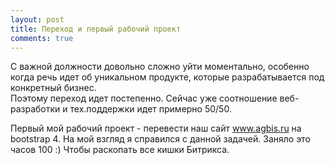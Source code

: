 ```yaml
---
layout: post
title: Переход и первый рабочий проект
comments: true
---
```


С важной должности довольно сложно уйти моментально, особенно когда речь идет об уникальном продукте, которые разрабатывается под конкретный бизнес.  
Поэтому переход идет постепенно. Сейчас уже соотношение веб-разработки и тех.поддержки идет примерно 50/50.

Первый мой рабочий проект - перевести наш сайт www.agbis.ru на bootstrap 4. На мой взгляд я справился с данной задачей. Заняло это часов 100 :) Чтобы раскопать все кишки Битрикса.